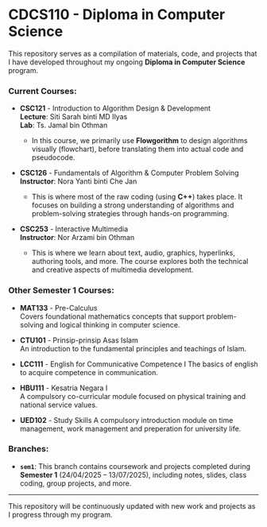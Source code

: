 # CDCS110 - Diploma in Computer Science

This repository serves as a compilation of materials, code, and projects that I have developed throughout my ongoing **Diploma in Computer Science** program.

### Current Courses:
- **CSC121** - Introduction to Algorithm Design & Development  
  **Lecture**: Siti Sarah binti MD Ilyas  
  **Lab**: Ts. Jamal bin Othman  
  - In this course, we primarily use **Flowgorithm** to design algorithms visually (flowchart), before translating them into actual code and pseudocode.

- **CSC126** - Fundamentals of Algorithm & Computer Problem Solving  
  **Instructor**: Nora Yanti binti Che Jan  
  - This is where most of the raw coding (using **C++**) takes place. It focuses on building a strong understanding of algorithms and problem-solving strategies through hands-on programming.

- **CSC253** - Interactive Multimedia  
  **Instructor**: Nor Arzami bin Othman  
  - This is where we learn about text, audio, graphics, hyperlinks, authoring tools, and more. The course explores both the technical and creative aspects of multimedia development.

### Other Semester 1 Courses:
- **MAT133** - Pre-Calculus  
  Covers foundational mathematics concepts that support problem-solving and logical thinking in computer science.

- **CTU101** - Prinsip-prinsip Asas Islam  
  An introduction to the fundamental principles and teachings of Islam.

- **LCC111** - English for Communicative Competence I
  The basics of english to acquire competence in communication.

- **HBU111** - Kesatria Negara I  
  A compulsory co-curricular module focused on physical training and national service values.

- **UED102** - Study Skills
  A compulsory introduction module on time management, work management and preperation for university life.

### Branches:
- **`sem1`**: This branch contains coursework and projects completed during **Semester 1** (24/04/2025 – 13/07/2025), including notes, slides, class coding, group projects, and more.

---

This repository will be continuously updated with new work and projects as I progress through my program.
